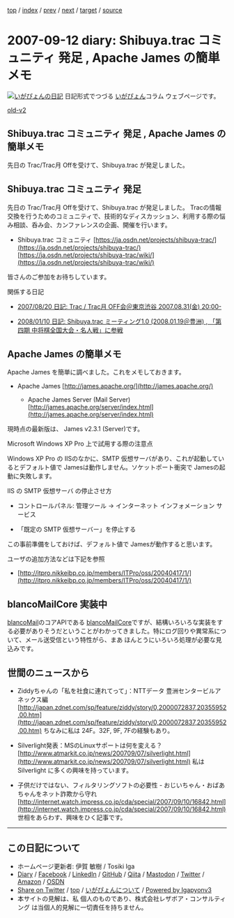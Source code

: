[top](../index.html) 
 / [index](index.html) 
 / [prev](ig070910.html) 
 / [next](ig070917.html) 
 / [target](https://www.igapyon.jp/igapyon/diary/2007/ig070912.html) 
 / [source](https://github.com/igapyon/diary/blob/master/2007/ig070912.src.md) 

2007-09-12 diary: Shibuya.trac コミュニティ 発足 , Apache James の簡単メモ
=====================================================================================================
[![いがぴょんの日記](https://www.igapyon.jp/igapyon/diary/images/iga200306s.jpg "いがぴょん")](https://www.igapyon.jp/igapyon/diary/memo/memoigapyon.html) 日記形式でつづる [いがぴょん](https://www.igapyon.jp/igapyon/diary/memo/memoigapyon.html)コラム ウェブページです。

[old-v2](ig070912-orig.html)

## Shibuya.trac コミュニティ 発足 , Apache James の簡単メモ

先日の Trac/Trac月 Offを受けて、Shibuya.trac が発足しました。


## Shibuya.trac コミュニティ 発足

先日の Trac/Trac月 Offを受けて、Shibuya.trac が発足しました。
Tracの情報交換を行うためのコミュニティで、技術的なディスカッション、利用する際の悩み相談、呑み会、カンファレンスの企画、開催を行います。

* Shibuya.trac コミュニティ
  [https://ja.osdn.net/projects/shibuya-trac/](https://ja.osdn.net/projects/shibuya-trac/)
  [https://ja.osdn.net/projects/shibuya-trac/wiki/](https://ja.osdn.net/projects/shibuya-trac/wiki/)

皆さんのご参加をお待ちしています。

関係する日記

* [2007/08/20 日記: Trac / Trac月 OFF会＠東京渋谷 2007.08.31(金) 20:00-](ig070820.html)
  
* [2008/01/10 日記: Shibuya.trac ミーティング1.0 (2008.01.19＠豊洲) , 「第四期 中将棋全国大会・名人戦」に参戦](../2008/ig080110.html)

## Apache James の簡単メモ

Apache James を簡単に調べました。これをメモしておきます。

* Apache James
  [http://james.apache.org/](http://james.apache.org/)
  
  * Apache James Server (Mail Server)
    [http://james.apache.org/server/index.html](http://james.apache.org/server/index.html)
  

現時点の最新版は、 James v2.3.1 (Server)です。

Microsoft Windows XP Pro 上で試用する際の注意点

Windows XP Pro の IISのなかに、SMTP 仮想サーバがあり、これが起動しているとデフォルト値で Jamesは動作しません。ソケットポート衝突で
Jamesの起動に失敗します。

IIS の SMTP 仮想サーバ の停止させ方

* コントロールパネル: 管理ツール → インターネット インフォメーション サービス
  
* 「既定の SMTP 仮想サーバー」を停止する

この事前準備をしておけば、デフォルト値で Jamesが動作すると思います。

ユーザの追加方法などは下記を参照

* [http://itpro.nikkeibp.co.jp/members/ITPro/oss/20040417/1/](http://itpro.nikkeibp.co.jp/members/ITPro/oss/20040417/1/)

## blancoMailCore 実装中

[blancoMail](https://www.igapyon.jp/blanco/blancomail.html)のコアAPIである [blancoMailCore](https://www.igapyon.jp/blanco/blancomailcore.html)ですが、結構いろいろな実装をする必要がありそうだということがわかってきました。特にログ回りや異常系について、メール送受信という特性がら、まあ ほんとうにいろいろ処理が必要な見込みです。

## 世間のニュースから

* Ziddyちゃんの「私を社食に連れてって」：NTTデータ 豊洲センタービルアネックス編
  [http://japan.zdnet.com/sp/feature/ziddy/story/0,2000072837,20355952,00.htm](http://japan.zdnet.com/sp/feature/ziddy/story/0,2000072837,20355952,00.htm)
  ちなみに私は 24F。32F, 9F, 7Fの経験もあり。
  
* Silverlight発表：MSのLinuxサポートは何を変える？
  [http://www.atmarkit.co.jp/news/200709/07/silverlight.html](http://www.atmarkit.co.jp/news/200709/07/silverlight.html)
  私は Silverlight に多くの興味を持っています。
  
* 子供だけではない、フィルタリングソフトの必要性 - おじいちゃん・おばあちゃんをネット詐欺から守れ
  [http://internet.watch.impress.co.jp/cda/special/2007/09/10/16842.html](http://internet.watch.impress.co.jp/cda/special/2007/09/10/16842.html)
  世相をあらわす、興味をひく記事です。


----------------------------------------------------------------------------------------------------

## この日記について

* ホームページ更新者: 伊賀 敏樹 / Tosiki Iga
* [Diary](https://www.igapyon.jp/igapyon/diary/) / [Facebook](https://www.facebook.com/igapyon) / [LinkedIn](https://www.linkedin.com/in/toshikiiga) / [GitHub](https://github.com/igapyon) / [Qiita](https://qiita.com/igapyon) / [Mastodon](https://social.vivaldi.net/@igapyon) / [Twitter](https://twitter.com/ToshikiIga) / [Amazon](https://www.amazon.co.jp/%E4%BC%8A%E8%B3%80-%E6%95%8F%E6%A8%B9/e/B004LTQWCQ) / [OSDN](https://ja.osdn.net/users/iga/)
* [Share on Twitter](https://twitter.com/intent/tweet?hashtags=igapyon%2Cdiary%2C%E3%81%84%E3%81%8C%E3%81%B4%E3%82%87%E3%82%93&text=Shibuya.trac+%E3%82%B3%E3%83%9F%E3%83%A5%E3%83%8B%E3%83%86%E3%82%A3+%E7%99%BA%E8%B6%B3+%2C+Apache+James+%E3%81%AE%E7%B0%A1%E5%8D%98%E3%83%A1%E3%83%A2&url=https%3A%2F%2Fwww.igapyon.jp%2Figapyon%2Fdiary%2F2007%2Fig070912.html) / [top](../index.html) / [いがぴょんについて](https://www.igapyon.jp/igapyon/diary/memo/memoigapyon.html) / [Powered by Igapyonv3](https://github.com/igapyon/igapyonv3)
* 本サイトの見解は、私 個人のものであり、株式会社レザボア・コンサルティング は当個人的見解に一切責任を持ちません。 
